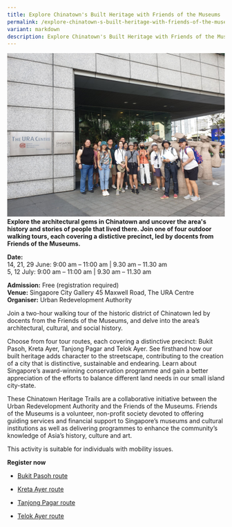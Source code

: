 ```yaml
---
title: Explore Chinatown's Built Heritage with Friends of the Museums
permalink: /explore-chinatown-s-built-heritage-with-friends-of-the-museums/
variant: markdown
description: Explore Chinatown's Built Heritage with Friends of the Museums
---
```

![](/images/Tours/URA_Explore_Chinatown_Built_Heritage.jpg)
**Explore the architectural gems in Chinatown and uncover the area's history and stories of people that lived there. Join one of four outdoor walking tours, each covering a distictive precinct, led by docents from Friends of the Museums.**

**Date:**  
14, 21, 29 June: 9:00 am – 11:00 am | 9.30 am – 11.30 am <br>
5, 12 July: 9:00 am – 11:00 am | 9.30 am – 11.30 am

**Admission:** Free (registration required)<br>
**Venue:** Singapore City Gallery 45 Maxwell Road, The URA Centre<br>
**Organiser:** Urban Redevelopment Authority


Join a two-hour walking tour of the historic district of Chinatown led by docents from the Friends of the Museums, and delve into the area’s architectural, cultural, and social history.&nbsp;

Choose from four tour routes, each covering a distinctive precinct: Bukit Pasoh, Kreta Ayer, Tanjong Pagar and Telok Ayer. See firsthand how our built heritage adds character to the streetscape, contributing to the creation of a city that is distinctive, sustainable and endearing. Learn about Singapore’s award-winning conservation programme and gain a better appreciation of the efforts to balance different land needs in our small island city-state.&nbsp;

These Chinatown Heritage Trails are a collaborative initiative between the Urban Redevelopment Authority and the Friends of the Museums. Friends of the Museums is a volunteer, non-profit society devoted to offering guiding services and financial support to Singapore’s museums and cultural institutions as well as delivering programmes to enhance the community’s knowledge of Asia’s history, culture and art.

This activity is suitable for individuals with mobility issues.

**Register now**

* [Bukit Pasoh route](https://www.eventbrite.sg/e/chinatown-heritage-walks-bukit-pasoh-tickets-776151960407?aff=ebdsoporgprofile)

* [Kreta Ayer route](https://www.eventbrite.sg/e/776751804557?aff=oddtdtcreator)

* [Tanjong Pagar route](https://www.eventbrite.sg/e/chinatown-heritage-walks-tanjong-pagar-tickets-779197148647?aff=ebdsoporgprofile)

* [Telok Ayer route](https://www.eventbrite.sg/e/chinatown-heritage-walks-telok-ayer-tickets-779198582937?aff=ebdsoporgprofile)


<style>
	.btn-link {
		display: inline-block;
	}
	a.btn-link[target="_blank"]:after {
	display: none;
}
	.btn-link > img {
		width: 100%;
	}
</style>